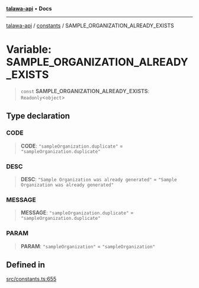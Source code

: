 [**talawa-api**](../../README.md) • **Docs**

***

[talawa-api](../../modules.md) / [constants](../README.md) / SAMPLE\_ORGANIZATION\_ALREADY\_EXISTS

# Variable: SAMPLE\_ORGANIZATION\_ALREADY\_EXISTS

> `const` **SAMPLE\_ORGANIZATION\_ALREADY\_EXISTS**: `Readonly`\<`object`\>

## Type declaration

### CODE

> **CODE**: `"sampleOrganization.duplicate"` = `"sampleOrganization.duplicate"`

### DESC

> **DESC**: `"Sample Organization was already generated"` = `"Sample Organization was already generated"`

### MESSAGE

> **MESSAGE**: `"sampleOrganization.duplicate"` = `"sampleOrganization.duplicate"`

### PARAM

> **PARAM**: `"sampleOrganization"` = `"sampleOrganization"`

## Defined in

[src/constants.ts:655](https://github.com/PalisadoesFoundation/talawa-api/blob/3bacbf38707ebd3e3e5f1bc5b4cc7aa3b2adc169/src/constants.ts#L655)
